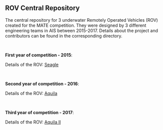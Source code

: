 ## ROV Central Repository

The central repository for 3 underwater Remotely Operated Vehicles (ROV) created for the MATE competition.
They were designed by 3 different engineering teams in AIS between 2015-2017. 
Details about the project and contributors can be found in the corresponding directory.

<br>

**First year of competition - 2015**:

Details of the ROV: [Seagle](Engineering%202015%20-%20Seagle/README.md)

<br>

**Second year of competition - 2016**:

Details of the ROV: [Aquila](Engineering%202016%20-%20Aquila/README.md)

<br>

**Third year of competition - 2017**:

Details of the ROV: [Aquila II](Engineering%202017%20-%20Aquila%20II/README.md)